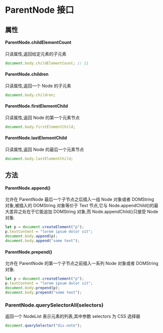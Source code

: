 # ParentNode 接口

## 属性

#### ParentNode.childElementCount

只读属性,返回给定元素的子元素

```javascript
document.body.childElementCount; // 11
```

#### ParentNode.children

只读属性,返回一个 Node 的子元素

```javascript
document.body.children;
```

#### ParentNode.firstElementChild

只读属性,返回 Node 的第一个元素节点

```javascript
document.body.firstElementChild;
```

#### ParentNode.lastElementChild

只读属性,返回 Node 的最后一个元素节点

```javascript
document.body.lastElementChild;
```

## 方法

#### ParentNode.append()

允许在 ParentNode 最后一个子节点之后插入一组 Node 对象或者 DOMString 对象,被插入的 DOMString 对象等价于 Text 节点,它与 Node.appendChild()的最大差异之处在于它能追加 DOMString 对象,而 Node.appendChild()只接受 Node 对象.

```javascript
let p = document.createElement("p");
p.textContent = "lorem ipsum dolor sit";
document.body.append(p);
document.body.append("some text");
```

#### ParentNode.prepend()

允许在 ParentNode 的第一个子节点之前插入一系列 Node 对象或者 DOMString 对象.

```javascript
let p = document.createElement("p");
p.textContent = "lorem ipsum dolor sit";
document.body.prepend(p);
document.body.prepend("some text");
```

### ParentNode.querySelectorAll(selectors)

返回一个 NodeList 表示元素的列表,其中参数 selectors 为 CSS 选择器

```javascript
document.querySelector("div.note");
```
